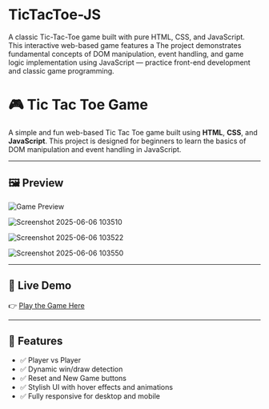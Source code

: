 # TicTacToe-JS
A classic Tic-Tac-Toe game built with pure HTML, CSS, and JavaScript. This interactive web-based game features a The project demonstrates fundamental concepts of DOM manipulation, event handling, and game logic implementation using JavaScript — practice front-end development and classic game programming. 


# 🎮 Tic Tac Toe Game

A simple and fun web-based Tic Tac Toe game built using **HTML**, **CSS**, and **JavaScript**. This project is designed for beginners to learn the basics of DOM manipulation and event handling in JavaScript.

---

## 🖼️ Preview

![Game Preview]((https://github.com/user-attachments/assets/b449847d-0190-4902-922e-e6104b9e9392))

![Screenshot 2025-06-06 103510](https://github.com/user-attachments/assets/b449847d-0190-4902-922e-e6104b9e9392)

![Screenshot 2025-06-06 103522](https://github.com/user-attachments/assets/dbf9ee88-801a-452d-b0b3-f9b2652e90c8)

![Screenshot 2025-06-06 103550](https://github.com/user-attachments/assets/8d9522b6-d297-41dc-bfdc-ebe5d1ac34df)



---

## 🔗 Live Demo

👉 [Play the Game Here](https://github.com/Srish-pathak/TicTacToe-JS)

---

## 🚀 Features

- ✅ Player vs Player
- ✅ Dynamic win/draw detection
- ✅ Reset and New Game buttons
- ✅ Stylish UI with hover effects and animations
- ✅ Fully responsive for desktop and mobile
